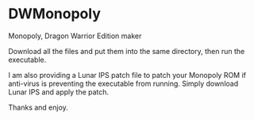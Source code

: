# DWMonopoly
Monopoly, Dragon Warrior Edition maker

Download all the files and put them into the same directory, then run the executable.

I am also providing a Lunar IPS patch file to patch your Monopoly ROM if anti-virus is preventing the executable from running.  Simply download Lunar IPS and apply the patch.

 Thanks and enjoy.
